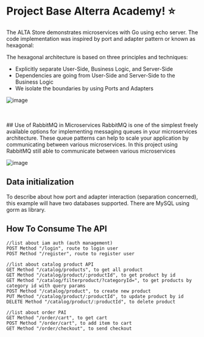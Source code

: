 # Project Base Alterra Academy! :star:
The ALTA Store demonstrates microservices with Go using echo server. The code implementation was inspired by port and adapter pattern or known as hexagonal:

The hexagonal architecture is based on three principles and techniques:

- Explicitly separate User-Side, Business Logic, and Server-Side
- Dependencies are going from User-Side and Server-Side to the Business Logic
- We isolate the boundaries by using Ports and Adapters

![image](https://user-images.githubusercontent.com/51318143/139618165-bdaeb6d7-dbf5-4b6c-bf27-3508be3f1dc7.png)

<br>
<br>
## Use of RabbitMQ in Microservices
RabbitMQ is one of the simplest freely available options for implementing messaging queues in your microservices architecture. These queue patterns can help to scale your application by communicating between various microservices.
In this project using RabbitMQ still able to communicate between various microservices



![image](https://user-images.githubusercontent.com/51318143/139615834-39f3edad-eeb4-4f19-b253-a8c8de2366c5.png)




## Data initialization

To describe about how port and adapter interaction (separation concerned), this example will have two databases supported. There are MySQL using gorm as library.




## How To Consume The API

	//list about iam auth (auth management)
	POST Method "/login", route to login user
	POST Method "/register", route to register user
  
	//list about catalog product API
	GET Method "/catalog/products", to get all product
	GET Method "/catalog/product/:productId", to get product by id
	GET Method "/catalog/filterproduct/?categoryId=", to get products by category id with query params
	POST Method "/catalog/product", to create new product
	PUT Method "/catalog/product/:productId", to update product by id 
	DELETE Method "/catalog/product/:productId", to delete product
  
	//list about order PAI
	GET Method "/order/cart", to get cart
	POST Method "/order/cart", to add item to cart
	GET Method "/order/checkout", to send checkout







